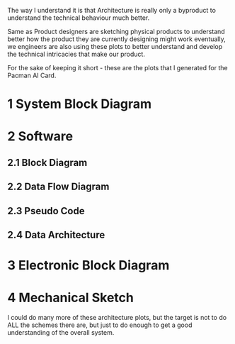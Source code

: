 The way I understand it is that Architecture is really only a byproduct to understand the technical behaviour much better.

Same as Product designers are sketching physical products to understand better how the product they are currently designing might work eventually, we engineers are also using these plots to better understand and develop the technical intricacies that make our product.

For the sake of keeping it short - these are the plots that I generated for the Pacman AI Card. 

# 1 System Block Diagram

# 2 Software

## 2.1 Block Diagram

## 2.2 Data Flow Diagram

## 2.3 Pseudo Code

## 2.4 Data Architecture

# 3 Electronic Block Diagram

# 4 Mechanical Sketch

I could do many more of these architecture plots, but the target is not to do ALL the schemes there are, but just to do enough to get a good understanding of the overall system.